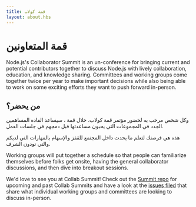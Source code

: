 ```yaml
---
title: قمة كولاب
layout: about.hbs
---
```


# قمة المتعاونين

Node.js's Collaborator Summit is an un-conference for bringing current and
potential contributors together to discuss Node.js with lively collaboration,
education, and knowledge sharing. Committees and working groups come together
twice per year to make important decisions while also being able to work on some
exciting efforts they want to push forward in-person.

## من يحضر؟

وكل شخص مرحب به لحضور مؤتمر قمة كولاب. خلال قمة
، سيساعد القادة المساهمين الجدد في المجموعات التي يحبون مساعدتها
قبل دمجهم في جلسات العمل.

هذه هي فرصتك لتعلم ما يحدث داخل المجتمع للقفز
والإسهام بالمهارات التي لديكم والتي تودون الشرف.

Working groups will put together a schedule so that people can
familiarize themselves before folks get onsite, having the general collaborator
discussions, and then dive into breakout sessions.

We'd love to see you at Collab Summit! Check out the [Summit repo](https://github.com/nodejs/summit)
for upcoming and past Collab Summits and have a look at the
[issues filed](https://github.com/nodejs/summit/issues) that share what
individual working groups and committees are looking to discuss in-person.
